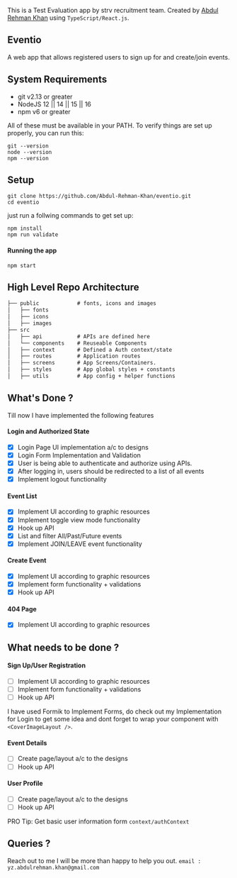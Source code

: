 This is a Test Evaluation app by strv recruitment team. Created by [Abdul Rehman Khan](https://github.com/Abdul-Rehman-Khan "Abdul Rehman Khan") using `TypeScript/React.js`.


## Eventio
A web app that allows registered users to sign up for and create/join events. 


## System Requirements

- git v2.13 or greater
- NodeJS 12 || 14 || 15 || 16
- npm v6 or greater

All of these must be available in your PATH. To verify things are set up properly, you can run this:

    git --version
    node --version
    npm --version

## Setup
    git clone https://github.com/Abdul-Rehman-Khan/eventio.git
    cd eventio
just run a follwing commands to get set up:
```shell
npm install
npm run validate
```
#### Running the app
```shell
npm start
```


## High Level Repo Architecture 
```rst
├── public            # fonts, icons and images
│   ├── fonts
│   ├── icons
│   ├── images
├── src	
│   ├── api           # APIs are defined here
│   └── components    # Reuseable Components
│   ├── context       # Defined a Auth context/state
│   ├── routes        # Application routes
│   ├── screens       # App Screens/Containers. 
│   ├── styles        # App global styles + constants
│   ├── utils         # App config + helper functions
```
## What's Done ? 
Till now I have implemented the following features

#### Login and Authorized State
- [x] Login Page UI implementation a/c to designs
- [x] Login Form Implementation and Validation
- [x] User is being able to authenticate and authorize using APIs.
- [x] After logging in, users should be redirected to a list of all events
- [x] Implement logout functionality

#### Event List
- [x] Implement UI according to graphic resources
- [x] Implement toggle view mode functionality
- [x] Hook up API
- [x] List and filter All/Past/Future events
- [x] Implement JOIN/LEAVE event functionality

#### Create Event
- [x] Implement UI according to graphic resources
- [x] Implement form functionality + validations
- [x] Hook up API

#### 404 Page
- [x] Implement UI according to graphic resources

## What needs to be done ?

#### Sign Up/User Registration
- [ ] Implement UI according to graphic resources
- [ ] Implement form functionality + validations
- [ ] Hook up API

I have used Formik to Implement Forms, do check out my Implementation for Login to get some idea and dont forget to wrap your component with `<CoverImageLayout />`.

#### Event Details
- [ ] Create page/layout a/c to the designs
- [ ] Hook up API

#### User Profile
- [ ] Create page/layout a/c to the designs
- [ ] Hook up API

PRO Tip: Get basic user information form `context/authContext `

## Queries ?
Reach out to me I will be more than happy to help you out.
`email : yz.abdulrehman.khan@gmail.com`


